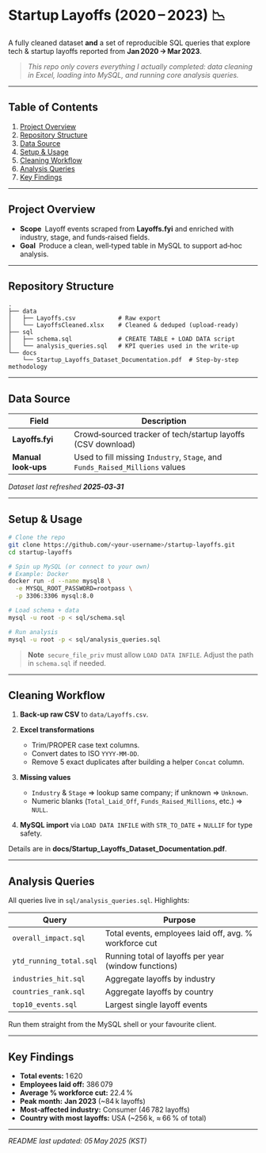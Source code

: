 # Startup Layoffs (2020 – 2023) 📉

A fully cleaned dataset **and** a set of reproducible SQL queries that explore tech & startup layoffs reported from **Jan 2020 → Mar 2023**.

> *This repo only covers everything I actually completed: data cleaning in Excel, loading into MySQL, and running core analysis queries.*

---

## Table of Contents

1. [Project Overview](#project-overview)
2. [Repository Structure](#repository-structure)
3. [Data Source](#data-source)
4. [Setup & Usage](#setup--usage)
5. [Cleaning Workflow](#cleaning-workflow)
6. [Analysis Queries](#analysis-queries)
7. [Key Findings](#key-findings)

---

## Project Overview

* **Scope** Layoff events scraped from **Layoffs.fyi** and enriched with industry, stage, and funds‑raised fields.
* **Goal** Produce a clean, well‑typed table in MySQL to support ad‑hoc analysis.

---

## Repository Structure

```text
.
├── data
│   ├── Layoffs.csv            # Raw export
│   └── LayoffsCleaned.xlsx    # Cleaned & deduped (upload‑ready)
├── sql
│   ├── schema.sql             # CREATE TABLE + LOAD DATA script
│   └── analysis_queries.sql   # KPI queries used in the write‑up
└── docs
    └── Startup_Layoffs_Dataset_Documentation.pdf  # Step‑by‑step methodology
```

---

## Data Source

| Field               | Description                                                                  |
| ------------------- | ---------------------------------------------------------------------------- |
| **Layoffs.fyi**     | Crowd‑sourced tracker of tech/startup layoffs (CSV download)                 |
| **Manual look‑ups** | Used to fill missing `Industry`, `Stage`, and `Funds_Raised_Millions` values |

*Dataset last refreshed **2025‑03‑31***

---

## Setup & Usage

```bash
# Clone the repo
git clone https://github.com/<your‑username>/startup‑layoffs.git
cd startup‑layoffs

# Spin up MySQL (or connect to your own)
# Example: Docker
docker run -d --name mysql8 \
  -e MYSQL_ROOT_PASSWORD=rootpass \
  -p 3306:3306 mysql:8.0

# Load schema + data
mysql -u root -p < sql/schema.sql

# Run analysis
mysql -u root -p < sql/analysis_queries.sql
```

> **Note** `secure_file_priv` must allow `LOAD DATA INFILE`. Adjust the path in `schema.sql` if needed.

---

## Cleaning Workflow

1. **Back‑up raw CSV** to `data/Layoffs.csv`.
2. **Excel transformations**

   * Trim/PROPER case text columns.
   * Convert dates to ISO `YYYY‑MM‑DD`.
   * Remove 5 exact duplicates after building a helper `Concat` column.
3. **Missing values**

   * `Industry` & `Stage` ⇒ lookup same company; if unknown ⇒ `Unknown`.
   * Numeric blanks (`Total_Laid_Off`, `Funds_Raised_Millions`, etc.) ⇒ `NULL`.
4. **MySQL import** via `LOAD DATA INFILE` with `STR_TO_DATE` + `NULLIF` for type safety.

Details are in **docs/Startup\_Layoffs\_Dataset\_Documentation.pdf**.

---

## Analysis Queries

All queries live in `sql/analysis_queries.sql`. Highlights:

| Query                   | Purpose                                                |
| ----------------------- | ------------------------------------------------------ |
| `overall_impact.sql`    | Total events, employees laid off, avg. % workforce cut |
| `ytd_running_total.sql` | Running total of layoffs per year (window functions)   |
| `industries_hit.sql`    | Aggregate layoffs by industry                          |
| `countries_rank.sql`    | Aggregate layoffs by country                           |
| `top10_events.sql`      | Largest single layoff events                           |

Run them straight from the MySQL shell or your favourite client.

---

## Key Findings

* **Total events:** 1 620
* **Employees laid off:** 386 079
* **Average % workforce cut:** 22.4 %
* **Peak month:** **Jan 2023** (\~84 k layoffs)
* **Most‑affected industry:** Consumer (46 782 layoffs)
* **Country with most layoffs:** USA (\~256 k, ≈ 66 % of total)

---

*README last updated: 05 May 2025 (KST)*
